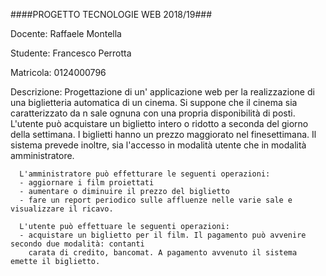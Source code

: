 ####PROGETTO TECNOLOGIE WEB 2018/19###

Docente: Raffaele Montella


Studente: Francesco Perrotta 

Matricola: 0124000796

Descrizione: Progettazione di un' applicazione web per la realizzazione di una biglietteria automatica di un cinema. Si suppone che il cinema sia caratterizzato da n sale ognuna con una propria disponibilità di posti. L'utente può acquistare un biglietto intero o ridotto a seconda del giorno della settimana. I biglietti hanno un prezzo maggiorato nel finesettimana. Il sistema prevede inoltre, sia l'accesso in modalità utente che in modalità amministratore.

      L'amministratore può effetturare le seguenti operazioni:
      - aggiornare i film proiettati
      - aumentare o diminuire il prezzo del biglietto
      - fare un report periodico sulle affluenze nelle varie sale e visualizzare il ricavo.
      
      L'utente può effettuare le seguenti operazioni:
      - acquistare un biglietto per il film. Il pagamento può avvenire secondo due modalità: contanti
        carata di credito, bancomat. A pagamento avvenuto il sistema emette il biglietto.

